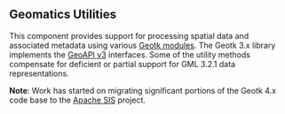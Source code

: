 ## Geomatics Utilities

This component provides support for processing spatial data and associated 
metadata using various [Geotk modules](http://www.geotoolkit.org/). The Geotk 
3.x library implements the [GeoAPI v3](http://www.geoapi.org/) interfaces. 
Some of the utility methods compensate for deficient or partial support for 
GML 3.2.1 data representations.

**Note**: Work has started on migrating significant portions of the Geotk 4.x 
code base to the [Apache SIS](http://sis.apache.org/) project.
